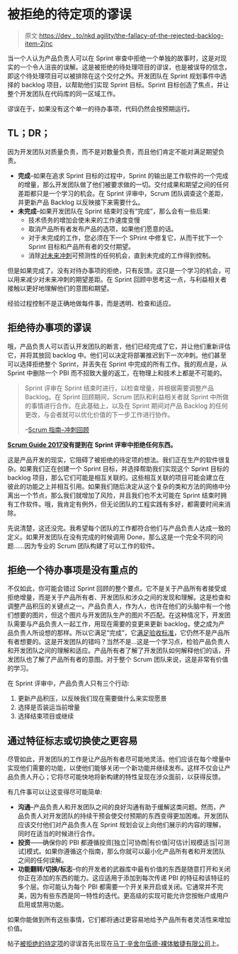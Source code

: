 # 被拒绝的待定项的谬误

> 原文:[https://dev . to/nkd agility/the-fallacy-of-the-rejected-backlog-item-2jnc](https://dev.to/nkdagility/the-fallacy-of-the-rejected-backlog-item-2jnc)

当一个人认为产品负责人可以在 Sprint 审查中拒绝一个单独的故事时，这是对现实的一个令人沮丧的误解。这是被拒绝的待处理项目的谬误，也是被误导的信念，即这个待处理项目可以被排除在这个交付之外。开发团队在 Sprint 规划事件中选择的 backlog 项目，以帮助他们实现 Sprint 目标。Sprint 目标创造了焦点，并让整个开发团队在代码库的同一区域工作。

谬误在于，如果没有这个单一的待办事项，代码仍然会按预期运行。

## TL；DR；

因为开发团队对质量负责，而不是对数量负责，而且他们肯定不能对满足期望负责。

*   **完成**–如果在追求 Sprint 目标的过程中，Sprint 的输出是工作软件的一个完成的增量，那么开发团队做了他们被要求做的一切。交付成果和期望之间的任何差距都只是一个学习的机会。在 Sprint 评审中，Scrum 团队调查这个差距，并更新产品 Backlog 以反映接下来需要什么。
*   **未完成**–如果开发团队在 Sprint 结束时没有“完成”，那么会有一些后果:
    *   技术债务的增加会使未来的工作速度变慢
    *   取消产品所有者发布产品的选项，如果他们愿意的话。
    *   对于未完成的工作，您必须在下一个 SPrint 中修复它，从而干扰下一个 Sprint 目标和产品所有者的交付期望。
    *   消除[对未来冲刺](https://nkdagility.com/release-planning-and-predictable-delivery/)可预测性的任何机会，直到未完成的工作得到控制。

但是如果完成了。没有对待办事项的拒绝，只有反馈。这只是一个学习的机会，可以用来减少对未来冲刺的期望差距。在 Sprint 回顾中思考这一点，与利益相关者接触以更好地理解他们的意图和期望。

经验过程控制不是正确地做每件事，而是透明、检查和适应。

## 拒绝待办事项的谬误

哦，产品负责人可以否认开发团队的断言，他们已经完成了它，并让他们重新评估它，并将其放回 backlog 中。他们可以决定将部署推迟到下一次冲刺。他们甚至可以选择拒绝整个 Sprint，并丢失在 Sprint 中完成的所有工作。我的观点是，从 Sprint 中删除一个 PBI 而不招致大量的返工，在物理上和技术上都是不可能的。

> Sprint 评审在 Sprint 结束时进行，以检查增量，并根据需要调整产品 Backlog。在 Sprint 回顾期间，Scrum 团队和利益相关者就 Sprint 中所做的事情进行合作。在此基础上，以及在 Sprint 期间对产品 Backlog 的任何更改，与会者就可以优化价值的下一步工作进行协作。
> 
> –[Scrum 指南–冲刺回顾](http://www.scrumguides.org/scrum-guide.html#events-review)

**[Scrum Guide 2017](https://www.scrum.org/Scrum-Guides)没有提到在 Sprint 评审中拒绝任何东西。**

这是产品开发的现实，它阻碍了被拒绝的待定项的想法。我们正在生产的软件很复杂。如果我们正在创建一个 Sprint 目标，并选择帮助我们实现这个 Sprint 目标的 backlog 项目，那么它们可能是相互关联的。这些相互关联的项目可能会建立在彼此的功能之上并相互引用。如果我们随后决定从这个复杂的类和方法的网络中分离出一个节点，那么我们就增加了风险，并且我们也不太可能在 Sprint 结束时拥有工作软件。哦，我肯定有例外，但无论团队的工程实践有多好，都需要时间来消除。

先说清楚，这还没完。我希望每个团队的工作都符合他们与产品负责人达成一致的定义。如果开发团队在没有完成的时候调用 Done，那么这是一个完全不同的问题……因为专业的 Scrum 团队构建了可以工作的软件。

## 拒绝一个待办事项是没有重点的

不仅如此，你可能会错过 Sprint 回顾的整个要点。它不是关于产品所有者接受或拒绝增量，而是关于产品所有者、开发团队和涉众之间的发现和理解。这是检查和调整产品积压的关键点之一。产品负责人，作为人，也许在他们的头脑中有一个他们想要的图片，但这个图片与开发团队生产的图片不匹配。在这种情况下，开发团队需要与产品负责人一起工作，用现在需要的变更来更新 backlog，使之成为产品负责人所设想的那样。所以它满足“完成”，它[满足验收标准](https://dev.to/mrhinsh/you-are-doing-it-wrong-if-you-are-not-using-test-first-4pc8-temp-slug-8256556)，它仍然不是产品所有者想要的。这是开发团队的错吗？当然不是…这是一个学习点，检验产品负责人和开发团队之间的理解和适应。产品所有者了解了开发团队如何解释他们的话，开发团队也了解了产品所有者的意图。对于整个 Scrum 团队来说，这是非常有价值的学习。

在 Sprint 评审中，产品负责人只有三个行动:

1.  更新产品积压，以反映我们现在需要做什么来实现愿景
2.  选择是否装运当前增量
3.  选择结束项目或继续

## 通过特征标志或切换使之更容易

尽管如此，开发团队的工作是让产品所有者尽可能地灵活。他们应该在每个增量中实现他们需要的功能，以使他们能够关闭一个新功能并继续发布。这样不仅会让产品负责人开心；它将尽可能快地将新构建的特性呈现在涉众面前，以获得反馈。

有几件事可以让这变得尽可能简单:

*   **沟通**–产品负责人和开发团队之间的良好沟通有助于缓解这类问题。然而，产品负责人对开发团队的持续干预会使交付预期的东西变得更加困难。开发团队应该交付他们对产品负责人在 Sprint 规划会议上向他们展示的内容的理解，同时在适当的时候进行合作。
*   **投资**——确保你的 PBI 都遵循投资[独立|可协商|有价值|可估计|规模适当|可测试]模式。如果你遵循这个指南，那么你就可以最小化产品所有者和开发团队之间的任何误解。
*   **功能翻转/切换/标志**–你的开发者的武器库中最有价值的东西是随意打开和关闭你正在添加的东西的能力。这应适用于添加到每次传递 PBI 的特征和该特征的多个层。你可能认为每个 PBI 都需要一个开关来开启或关闭。它通常并不完美，因为有些东西是同一特性的迭代。更高级的实现可能允许您按帐户或用户启用或禁用功能。

如果你能做到所有这些事情，它们都将通过更容易地给予产品所有者灵活性来增加价值。

帖子[被拒绝的待定项](https://nkdagility.com/the-fallacy-of-the-rejected-backlog-item/)的谬误首先出现在[马丁·辛舍尔伍德-裸体敏捷有限公司](https://nkdagility.com)上。